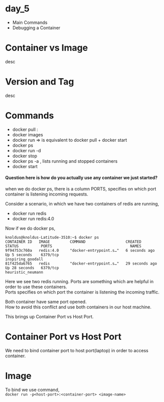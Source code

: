 # day_5
- Main Commands
- Debugging a Container

# Container vs Image
desc </br>

# Version and Tag
desc </br>

# Commands
- docker pull <image-name>:<version>
- docker images
- docker run <image-name>    => is equivalent to docker pull + docker start
- docker ps
- docker run -d <image-name>
- docker stop
- docker ps -a , lists running and stopped containers
- docker start <comtainer-id>

#### Question here is how do you actually use any container we just started?
when we do docker ps, there is a column PORTS, specifies on which port container is listening incoming requests. </br>

Consider a scenario, in which we have two containers of redis are running,</br>
- docker run redis
- docker run redis:4.0

Now if we do docker ps,</br>
```
knoldus@knoldus-Latitude-3510:~$ docker ps
CONTAINER ID   IMAGE         COMMAND                  CREATED          STATUS          PORTS                                   NAMES
9f94753c760a   redis:4.0     "docker-entrypoint.s…"   6 seconds ago    Up 5 seconds    6379/tcp                                inspiring_goodall
81f425da6765   redis         "docker-entrypoint.s…"   29 seconds ago   Up 28 seconds   6379/tcp                                heuristic_neumann
```
Here we see two redis running. Ports are something which are helpful in order to use these containers. </br>
Ports specifies on which port the container is listening the incoming traffic.</br>

Both container have same port opened.</br>
How to avoid this conflict and use both containers in our host machine.</br>

This brings up Container Port vs Host Port. </br>

# Container Port vs Host Port
We need to bind container port to host port(laptop) in order to access container. </br>

# Image

To bind we use command, </br>
``` docker run -p<host-port>:<container-port> <image-name> ```

